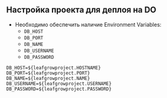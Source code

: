 ## Настройка проекта для деплоя на DO

* Необходимо обеспечить наличие Environment Variables:
    * `DB_HOST`
    * `DB_PORT`
    * `DB_NAME`
    * `DB_USERNAME`
    * `DB_PASSWORD`
 
```text
DB_HOST=${leafgrowproject.HOSTNAME}
DB_PORT=${leafgrowproject.PORT}
DB_NAME=${leafgrowproject.NAME}
DB_USERNAME=${leafgrowproject.USERNAME}
DB_PASSWORD=${leafgrowproject.PASSWORD}
```